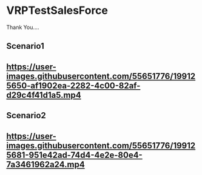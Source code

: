 # VRPTestSalesForce
Thank You....


<h2>Scenario1<h2>

https://user-images.githubusercontent.com/55651776/199125650-af1902ea-2282-4c00-82af-d29c4f41d1a5.mp4

<h2>Scenario2<h2>

https://user-images.githubusercontent.com/55651776/199125681-951e42ad-74d4-4e2e-80e4-7a3461962a24.mp4

